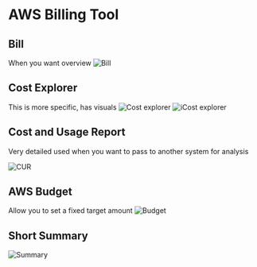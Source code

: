 # AWS Billing Tool

## Bill
When you want overview
![Bill](image_203.png)

## Cost Explorer
This is more specific, has visuals
![Cost explorer](image_204.png)
![iCost explorer](image_205.png)

## Cost and Usage Report
Very detailed used when you want to pass to another system for analysis

![CUR](image_206.png)

## AWS Budget
Allow you to set a fixed target amount 
![Budget](image_207.png)

## Short Summary
![Summary](image_208.png)